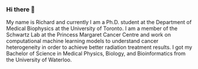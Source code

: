 ### Hi there 👋

<!--
**YinniKun/YinniKun** is a ✨ _special_ ✨ repository because its `README.md` (this file) appears on your GitHub profile.

Here are some ideas to get you started:

- 🔭 I’m currently working on ...
- 🌱 I’m currently learning ...
- 👯 I’m looking to collaborate on ...
- 🤔 I’m looking for help with ...
- 💬 Ask me about ...
- 📫 How to reach me: ...
- 😄 Pronouns: ...
- ⚡ Fun fact: ...
-->

My name is Richard and currently I am a Ph.D. student at the Department of Medical Biophysics at the University of Toronto. I am a member of the Schwartz Lab at the Princess Margaret Cancer Centre and work on computational machine learning models to understand cancer heterogeneity in order to achieve better radiation treatment results. I got my Bachelor of Science in Medical Physics, Biology, and Bioinformatics from the University of Waterloo.  
